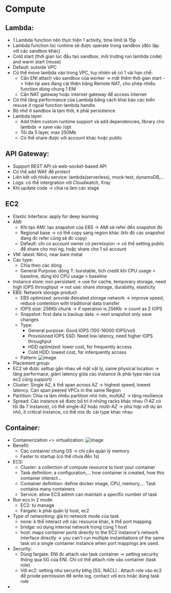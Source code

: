 # Compute

## Lambda:
 - 1 Lambda function nên thực hiện 1 activity, time limit là 15p
 - Lambda function lúc runtime sẽ được operate trong sandbox (độc lập với các sandbox khác)
 - Cold start (thời gian lúc đầu tạo sandbox, môi trường run lambda code) and warm start (reuse)
 - Default: outside VPC
 - Có thể move lambda vào trong VPC, tuy nhiên sẽ có 1 vài hạn chế:
    + Cần ENI attach vào sandbox của worker -> mất thêm thời gian start -> hiện tại aws đang cải thiện bằng Remote NAT, cho phép nhiều function dùng chung 1 ENI
    + Cần NAT gateway hoặc internet gateway để access internet
 - Có thể tăng performance của Lambda bằng cách khai báo các biến resuse ở ngoài function lambda handle.
 - Bộ nhớ ở sandbox là tạm thời, k phải persistence
 - Lambda layer:
     + Add thêm custom runtime support và add dependencies, library cho lambda -> save vào /opt
     + Tối đa 5 layer, max 250Mb
     + Có thể share được với account khác hoặc public

## API Gateway:
 - Support REST API và web-socket-based API
 - Có thể add WAF để protect
 - Liên kết với nhiều service: lambda(serverless), mock-test, dynamoDB,...
 - Logs: có thể intergration với Cloudwatch, Xray
 - Khi update code -> chia ra làm các stage


## EC2
 - Elastic Interface: apply for deep learning
 - AMI:
   - Khi tạo AMI: tạo snapshot của EBS -> AMI sẽ refer đến snapshot đó
   - Regional base -> có thể copy sang region khác (khi đó các snapshot đang đc refer cũng sẽ đc copy)
   - Default: chỉ có account owner có permission -> có thể setting public để share cho mọi ng, hoặc share cho 1 số account
 - VM: latest: Nitro, near bare metal
 - Các type:
   - Chia theo các dòng
   - General Purpose: dòng T: burstable, tích credit khi CPU usage < baseline, dúng khi CPU usage > baseline
 - Instance store: non persistant -> use for cache, temporary storage, need high IOPS throughput
    -> not use: share storage, durability, elasticity
 - EBS: Network storage product
   - EBS optimized: provide đeicated storage network -> improve speed, reduce contention with traditional data transfer
   - IOPS size: 256Kb chunk -> if operation is 256Kb -> count as 2 IOPS
   - Snapshot: first data is backup data -> next snapshot only save changes
   - Type:
     - General purpose: Good IOPS (100-16000 IOPS/vol)
     - Provisioned IOPS SSD: Need low latency, need higher IOPS throughput 
     - HDD optimized: lower cost, for frequently access
     - Cold HDD: lowest cost, for inferquently access
   - Pattern:  ![image](https://user-images.githubusercontent.com/40649408/67630661-8338cd00-f8ce-11e9-932b-743fae562f1a.png)
  - Placement group:
   - EC2 sẽ được settup gần nhau về mặt vật lý, same physical location -> tăng performace, giảm latency giữa các instance (k phải type nào của ec2 cũng support)
   - Cluster: Single AZ, k thể span across AZ -> highest speed, lowest latency. Can span peered VPCs in the same Region
   - Partition: Chia ra làm nhiều partition nhỏ hơn, multiAZ -> tăng resilience
   - Spread: Các instance sẽ được bố trí ở những racks khác nhau (1 AZ có tối đa 7 instance), có thể single-AZ hoặc multi-AZ -> phù hợp với dự án nhỏ, ít critical instance, có thể mix đc cái type khác nhau
   
## Container:
  - Containerization <> virtualization: ![image](https://user-images.githubusercontent.com/40649408/67635916-e185a000-f90e-11e9-9e0c-6aa4a9c1b3a2.png)
  - Benefit: 
    - Các container chung OS -> chỉ cần quản lý memory
    - Faster to startup (có thể chưa đến 1s)
  - ECS:
    - Cluster: a collection of compute resource to host your container
    - Task definition: a configuration,... how container is created, how this container interact...
    - Container definition: define docker image, CPU, memory,... Task contains many containers
    - Service: allow ECS admin can maintain a specific number of task
  - Run ecs in 2 mode: 
    - EC2: tự manage
    - Fargate: k phải quản lý host, ec2
  - Type of networking: giá trị network mode của task
    - none: k thể interact với các resource khác, k thể port mapping
    - bridge: sử dụng internal network trong cùng 1 host
    - host: maps container ports directly to the EC2 instance's network interface directly -> you can't run multiple instantiations of the same task on a single container instance when port mappings are used.
  - Security:
    - Dùng fargate: ENI đc attach vào task container -> setting security thông qua SG của ENI. Chỉ có thể attach role vào container (task role)
    - Với ec2: setting như security bthg (SG, NACL).. Attach role vào ec2 để privde permission để write log, contact với ecs hoặc dùng task role
  -  
